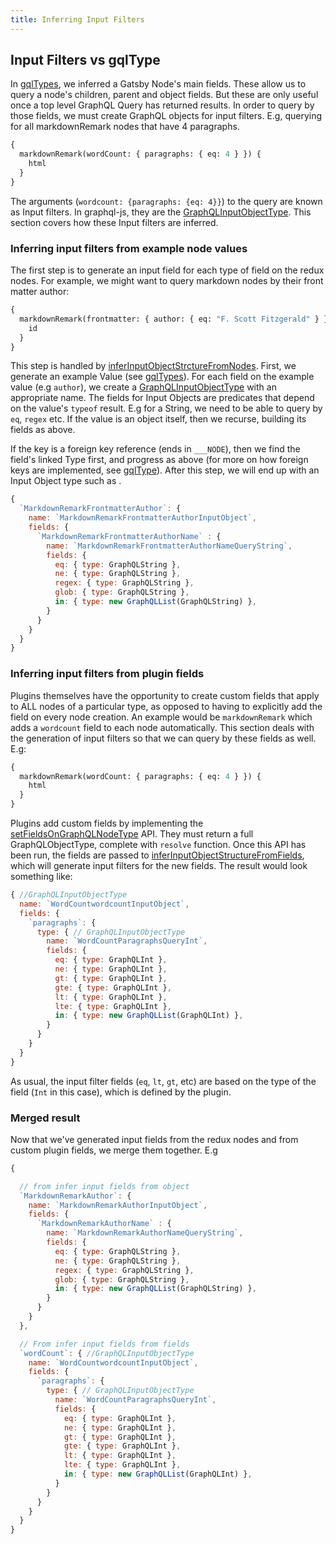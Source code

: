 ```yaml
---
title: Inferring Input Filters
---
```


## Input Filters vs gqlType

In [gqlTypes](/docs/schema-gql-type), we inferred a Gatsby Node's main fields. These allow us to query a node's children, parent and object fields. But these are only useful once a top level GraphQL Query has returned results. In order to query by those fields, we must create GraphQL objects for input filters. E.g, querying for all markdownRemark nodes that have 4 paragraphs.

```graphql
{
  markdownRemark(wordCount: { paragraphs: { eq: 4 } }) {
    html
  }
}
```

The arguments (`wordcount: {paragraphs: {eq: 4}}`) to the query are known as Input filters. In graphql-js, they are the [GraphQLInputObjectType](https://graphql.org/graphql-js/type/#graphqlinputobjecttype). This section covers how these Input filters are inferred.

### Inferring input filters from example node values

The first step is to generate an input field for each type of field on the redux nodes. For example, we might want to query markdown nodes by their front matter author:

```graphql
{
  markdownRemark(frontmatter: { author: { eq: "F. Scott Fitzgerald" } }) {
    id
  }
}
```

This step is handled by [inferInputObjectStrctureFromNodes](https://github.com/gatsbyjs/gatsby/blob/master/packages/gatsby/src/schema/infer-graphql-input-fields.js#L235). First, we generate an example Value (see [gqlTypes](/docs/schema-gql-type#gqltype-creation)). For each field on the example value (e.g `author`), we create a [GraphQLInputObjectType](https://graphql.org/graphql-js/type/#graphqlinputobjecttype) with an appropriate name. The fields for Input Objects are predicates that depend on the value's `typeof` result. E.g for a String, we need to be able to query by `eq`, `regex` etc. If the value is an object itself, then we recurse, building its fields as above.

If the key is a foreign key reference (ends in `___NODE`), then we find the field's linked Type first, and progress as above (for more on how foreign keys are implemented, see [gqlType](/docs/schema-gql-type#foreign-key-reference-___node)). After this step, we will end up with an Input Object type such as .

```javascript
{
  `MarkdownRemarkFrontmatterAuthor`: {
    name: `MarkdownRemarkFrontmatterAuthorInputObject`,
    fields: {
      `MarkdownRemarkFrontmatterAuthorName` : {
        name: `MarkdownRemarkFrontmatterAuthorNameQueryString`,
        fields: {
          eq: { type: GraphQLString },
          ne: { type: GraphQLString },
          regex: { type: GraphQLString },
          glob: { type: GraphQLString },
          in: { type: new GraphQLList(GraphQLString) },
        }
      }
    }
  }
}
```

### Inferring input filters from plugin fields

Plugins themselves have the opportunity to create custom fields that apply to ALL nodes of a particular type, as opposed to having to explicitly add the field on every node creation. An example would be `markdownRemark` which adds a `wordcount` field to each node automatically. This section deals with the generation of input filters so that we can query by these fields as well. E.g:

```graphql
{
  markdownRemark(wordCount: { paragraphs: { eq: 4 } }) {
    html
  }
}
```

Plugins add custom fields by implementing the [setFieldsOnGraphQLNodeType](/docs/node-apis/#setFieldsOnGraphQLNodeType) API. They must return a full GraphQLObjectType, complete with `resolve` function. Once this API has been run, the fields are passed to [inferInputObjectStructureFromFields](https://github.com/gatsbyjs/gatsby/blob/master/packages/gatsby/src/schema/infer-graphql-input-fields-from-fields.js#L195), which will generate input filters for the new fields. The result would look something like:

```javascript
{ //GraphQLInputObjectType
  name: `WordCountwordcountInputObject`,
  fields: {
    `paragraphs`: {
      type: { // GraphQLInputObjectType
        name: `WordCountParagraphsQueryInt`,
        fields: {
          eq: { type: GraphQLInt },
          ne: { type: GraphQLInt },
          gt: { type: GraphQLInt },
          gte: { type: GraphQLInt },
          lt: { type: GraphQLInt },
          lte: { type: GraphQLInt },
          in: { type: new GraphQLList(GraphQLInt) },
        }
      }
    }
  }
}
```

As usual, the input filter fields (`eq`, `lt`, `gt`, etc) are based on the type of the field (`Int` in this case), which is defined by the plugin.

### Merged result

Now that we've generated input fields from the redux nodes and from custom plugin fields, we merge them together. E.g

```javascript
{

  // from infer input fields from object
  `MarkdownRemarkAuthor`: {
    name: `MarkdownRemarkAuthorInputObject`,
    fields: {
      `MarkdownRemarkAuthorName` : {
        name: `MarkdownRemarkAuthorNameQueryString`,
        fields: {
          eq: { type: GraphQLString },
          ne: { type: GraphQLString },
          regex: { type: GraphQLString },
          glob: { type: GraphQLString },
          in: { type: new GraphQLList(GraphQLString) },
        }
      }
    }
  },

  // From infer input fields from fields
  `wordCount`: { //GraphQLInputObjectType
    name: `WordCountwordcountInputObject`,
    fields: {
      `paragraphs`: {
        type: { // GraphQLInputObjectType
          name: `WordCountParagraphsQueryInt`,
          fields: {
            eq: { type: GraphQLInt },
            ne: { type: GraphQLInt },
            gt: { type: GraphQLInt },
            gte: { type: GraphQLInt },
            lt: { type: GraphQLInt },
            lte: { type: GraphQLInt },
            in: { type: new GraphQLList(GraphQLInt) },
          }
        }
      }
    }
  }
}
```
